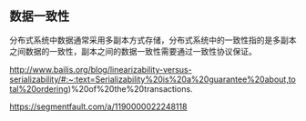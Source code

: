 ## 数据一致性

分布式系统中数据通常采用多副本方式存储，分布式系统中的一致性指的是多副本之间数据的一致性，副本之间的数据一致性需要通过一致性协议保证。





http://www.bailis.org/blog/linearizability-versus-serializability/#:~:text=Serializability%20is%20a%20guarantee%20about,total%20ordering)%20of%20the%20transactions.





https://segmentfault.com/a/1190000022248118